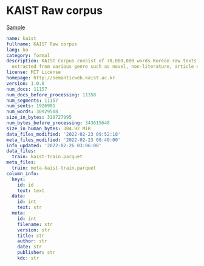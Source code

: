 # KAIST Raw corpus
 
[Sample](../sample/kaist.txt)
 
<!-- MARKDOWN-AUTO-DOCS:START (CODE:src=../../../ekorpkit/resources/corpora/kaist.yaml) -->
<!-- The below code snippet is automatically added from ../../../ekorpkit/resources/corpora/kaist.yaml -->
```yaml
name: kaist
fullname: KAIST Raw corpus
lang: ko
category: formal
description: KAIST Corpus consist of 70,000,000 words Korean raw texts which were
  extracted from various genre such as novel, non-literature, article etc.
license: MIT License
homepage: http://semanticweb.kaist.ac.kr
version: 1.0.0
num_docs: 11157
num_docs_before_processing: 11358
num_segments: 11157
num_sents: 1926901
num_words: 30929508
size_in_bytes: 319727995
num_bytes_before_processing: 343615648
size_in_human_bytes: 304.92 MiB
data_files_modified: '2022-02-23 09:52:18'
meta_files_modified: '2022-02-23 08:40:00'
info_updated: '2022-02-26 03:06:08'
data_files:
  train: kaist-train.parquet
meta_files:
  train: meta-kaist-train.parquet
column_info:
  keys:
    id: id
    text: text
  data:
    id: int
    text: str
  meta:
    id: int
    filename: str
    version: str
    title: str
    author: str
    date: str
    publisher: str
    kdc: str
```
<!-- MARKDOWN-AUTO-DOCS:END -->
